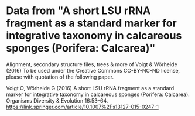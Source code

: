 # Data from "A short LSU rRNA fragment as a standard marker for integrative taxonomy in calcareous sponges (Porifera: Calcarea)"
Alignment, secondary structure files, trees &amp; more of Voigt &amp; Wörheide (2016)
To be used under the Creative Commons CC-BY-NC-ND license, please with quotation of the following paper.

Voigt O, Wörheide G (2016) A short LSU rRNA fragment as a standard marker for integrative taxonomy in calcareous sponges (Porifera: Calcarea). Organisms Diversity &amp; Evolution 16:53–64.
https://link.springer.com/article/10.1007%2Fs13127-015-0247-1
